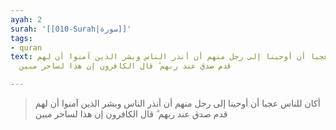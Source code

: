 ```yaml
---
ayah: 2
surah: '[[010-Surah|سورة]]'
tags:
- quran
text: أكان للناس عجبا أن أوحينا إلى رجل منهم أن أنذر الناس وبشر الذين آمنوا أن لهم
  قدم صدق عند ربهم ۗ قال الكافرون إن هذا لساحر مبين

---
```

> أكان للناس عجبا أن أوحينا إلى رجل منهم أن أنذر الناس وبشر الذين آمنوا أن لهم قدم صدق عند ربهم ۗ قال الكافرون إن هذا لساحر مبين
